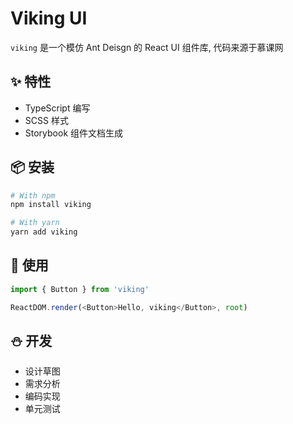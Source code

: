 # Viking UI
`viking` 是一个模仿 Ant Deisgn 的 React UI 组件库, 代码来源于慕课网


## ✨ 特性

- TypeScript 编写
- SCSS 样式
- Storybook 组件文档生成

## 📦 安装

```bash
# With npm
npm install viking

# With yarn
yarn add viking
```

## 🔨 使用
```js
import { Button } from 'viking'

ReactDOM.render(<Button>Hello, viking</Button>, root)
```

## ⛄ 开发
- 设计草图
- 需求分析
- 编码实现
- 单元测试
